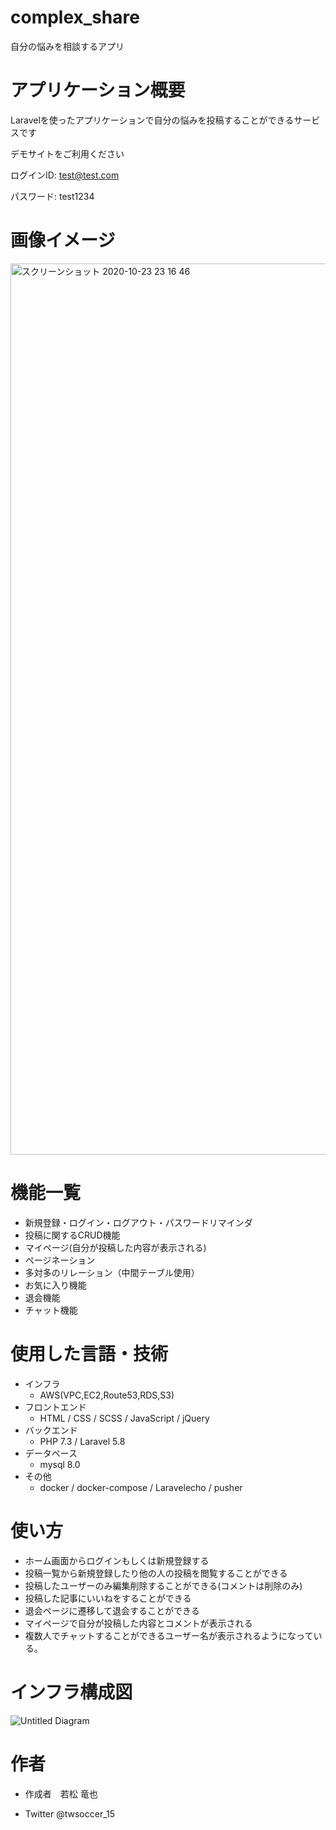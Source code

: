 # complex_share
自分の悩みを相談するアプリ

 
# アプリケーション概要
 
Laravelを使ったアプリケーションで自分の悩みを投稿することができるサービスです  

デモサイトをご利用ください

ログインID: test@test.com

パスワード: test1234

# 画像イメージ
 <img width="1426" alt="スクリーンショット 2020-10-23 23 16 46" src="https://user-images.githubusercontent.com/62969621/97876870-bfafcc00-1d5f-11eb-8d43-126398267ddd.png">


 
# 機能一覧
* 新規登録・ログイン・ログアウト・パスワードリマインダ
* 投稿に関するCRUD機能
* マイページ(自分が投稿した内容が表示される)
* ページネーション
* 多対多のリレーション（中間テーブル使用）
* お気に入り機能
* 退会機能
* チャット機能
 
# 使用した言語・技術
 
* インフラ
  *  AWS(VPC,EC2,Route53,RDS,S3)
* フロントエンド
  *  HTML / CSS / SCSS / JavaScript / jQuery
* バックエンド
  *  PHP 7.3 / Laravel 5.8
* データベース
  *  mysql 8.0
* その他
  *  docker / docker-compose / Laravelecho / pusher
 
# 使い方
 * ホーム画面からログインもしくは新規登録する
 * 投稿一覧から新規登録したり他の人の投稿を閲覧することができる
 * 投稿したユーザーのみ編集削除することができる(コメントは削除のみ)
 * 投稿した記事にいいねをすることができる
 * 退会ページに遷移して退会することができる
 * マイページで自分が投稿した内容とコメントが表示される
 * 複数人でチャットすることができるユーザー名が表示されるようになっている。
 
 
# インフラ構成図
 
![Untitled Diagram](https://user-images.githubusercontent.com/62969621/97927697-d4648200-1da8-11eb-8b9d-8118851939a9.jpg)
 
# 作者
 
* 作成者　若松 竜也

* Twitter @twsoccer_15
